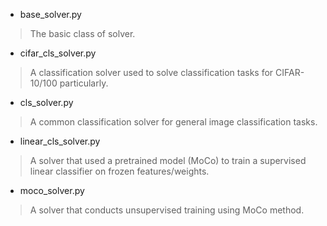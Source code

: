 - base_solver.py
> The basic class of solver.

- cifar_cls_solver.py
> A classification solver used to solve classification tasks for CIFAR-10/100 particularly.

- cls_solver.py
> A common classification solver for general image classification tasks.

- linear_cls_solver.py
> A solver that used a pretrained model (MoCo) to train a supervised linear classifier on frozen features/weights.

- moco_solver.py
> A solver that conducts unsupervised training using MoCo method.
